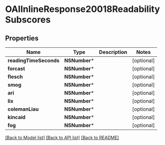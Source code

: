# OAIInlineResponse20018ReadabilitySubscores

## Properties
Name | Type | Description | Notes
------------ | ------------- | ------------- | -------------
**readingTimeSeconds** | **NSNumber*** |  | [optional] 
**forcast** | **NSNumber*** |  | [optional] 
**flesch** | **NSNumber*** |  | [optional] 
**smog** | **NSNumber*** |  | [optional] 
**ari** | **NSNumber*** |  | [optional] 
**lix** | **NSNumber*** |  | [optional] 
**colemanLiau** | **NSNumber*** |  | [optional] 
**kincaid** | **NSNumber*** |  | [optional] 
**fog** | **NSNumber*** |  | [optional] 

[[Back to Model list]](../README.md#documentation-for-models) [[Back to API list]](../README.md#documentation-for-api-endpoints) [[Back to README]](../README.md)



